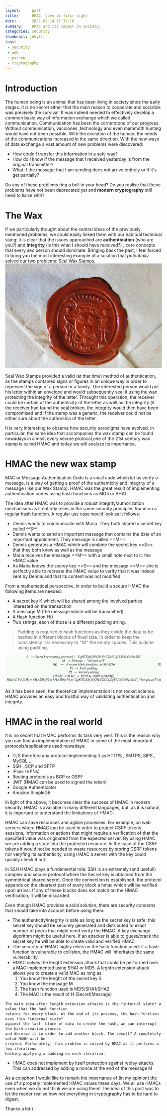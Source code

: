```yaml
---
layout:     post
title:      HMAC. Love at first sight
date:       2021-02-14 17:32:18
summary:    HMAC and its impact in society.
categories: security
thumbnail: jekyll
tags:
 - security
 - web
 - python
 - cryptography
---
```


# Introduction
The human being is an animal that has been living in society since the early stages. It is no secret either that the main reason to cooperate and socialize was precisely the survival. It was indeed needed to effectively develop a common basic way of information exchange which we called communication. Communication has been the cornerstone of our progress. Without communication, vacciones ,technology and even mammoth hunting would have not been possible. With the evolution of the human, the needs of the communications increased in the same direction. With the new ways of data exchange a vast amount of new problems were discovered: 
- How could I transfer this information in a safe way?
- How do I know if the message that I received yesterday is from the original transmitter?
- What if the message that I am sending does not arrive entirely or if it's get partially?

Do any of these problems ring a bell in your head? Do you realise that these problems have not been deprecated yet and **modern cryptography** still need to liaise with?


# The Wax
If we particularly thought about the central ideas of the previously mentioned problems, we could easily linked them with our habitual technical slang: it is clear that the issues approached are **authentication** (who are you?) and **integrity** (is this what I should have received?) , core concepts that every sec person should dominate. 
Bringing back the past, I feel forced to bring you the most interesting example of a solution that *potentially* solved our two problems: Seal Wax Stamps.
![Wax stamp on an envelope](https://github.com/Stoo0rmq/Stoo0rmq.github.io/blob/master/images/hmac-love/wax-seal-letter_0.jpg?raw=true)

Seal Wax Stamps provided a  valid (at that time) method of authentication, as the stamps contained signs or figures in an unique way in order to represent the sign of a person or a family. The interested person would put his letter within an envelope and would subsequently seal it using the wax protecting the integrity of the letter. Throught this operation, the receiver could be certain of the authenticity of the letter as well as the integrity (if the receiver had found the seal broken, the integrity would then have been compromised and if the stamp was a generic, the receiver could not be either sure about the authorship of the letter.

It is very interesting to observe how security paradigms have evolved, in particular, the same idea that accompanies the wax stamp can be found nowadays in almost every secure protocol,one of the 21st century wax stamp is called HMAC and today we will analyze its importance. 

# HMAC the new wax stamp

MAC or Message Authentication Code is a small code which let us verify a message, is a way of getting a proof of the authenticity and integrity of a message (like our Wax Stamp). HMAC was the great result of implementing authentication codes using hash functions as MD5 or SHA1.

The idea after HMAC was to provide a robust integrity/authorization mechanisms as it entirely relies in the same security principles found on a regular hash function. A regular use case would look as it follows:
- Dennis wants to communicate with Maria. They both shared a secret key called ^^S^^
- Dennis wants to send an important message that contains the date of an important appoinment. They message is called ==M==.
- Dennis generates a HMAC which will combine the secret key  ==S== that they both know as well as the message  
- Maria receives the message ==M== with a small note next to it: the HMAC value
- As Maria knows the secrey key ==S== and the message ==M== she is perfectly able to recreate the HMAC value to verify that it was indeed sent by Dennis and that its content was not modified.


From a mathematical perspective, in order to build a secure HMAC the following items are needed:
- A secret key K which will be shared among the involved parties interested on the transaction
- A message M  (the message which will be transmitted)
- A Hash function H()
- Two strings, each of those is a different padding string. 

> Padding is required in hash functions as they divide the data to be hashed in different blocks of fixed size. In order to keep the consistency it is necessary to "fill" the empty spaces. This is done using padding.

![](https://raw.githubusercontent.com/Stoo0rmq/Stoo0rmq.github.io/master/images/hmac-love/hmac.png)

As it has been seen, the theoretical implementation is not rocket science. HMAC provides an easy and trustful way of validating authentication and integrity.

# HMAC in the real world

It is no secret that HMAC performs its task very well. This is the reason why you can find an implementation of HMAC in some of the most important protocols/applications used nowadays:
- TLS therefore any protocol implementing it as HTTPS , SMTPS, SIPS , MySQL ...
- SSH , SCP and SFTP
- IPsec (VPNs)
- Routing protocols as BGP or OSPF
- JWT (HMAC can be used to signed the token)
- Google Authenticator
- Amazon SimpleDB


In light of the above, it becomes clear the success of HMAC in modern security. HMAC is available in many different languages, but, as it is natural, it is important to understand the limitations of HMAC:

HMAC can save resources and agilise processes. For example, on web servers where HMAC can be used in order to protect CSRF tokens , sessions,  information or actions that might require a verification of that the specified value was originated from the expected server. By using HMAC we are adding a state into the protected resource. In the case of the CSRF tokens it would not be needed to waste resources by storing CSRF tokens nor veryfing its authenticity, using HMAC a server with the key could quickly check it out. 

In SSH HMAC plays a fundamental role: SSH is an extremely (and useful!) complex and secure protocol where the Secret key is obtained from the symmetrical shared secret. Once the connection is established, the protocol appends on the cleartext part of every block a hmac which will be verified upon arrival. If any of these blocks does not match on the HMAC verification, it will be discarded.

Even though HMAC provides a solid solution, there are security concerns that should take into account before using them:
- The authenticity/integrity is safe as long as the secret key is safe: this secret key should be securely generated and distributed to exact number of peers that might need verify the HMAC. A key exchange algorithm might be useful here. If an attacker is able to guess/crack the secret key he will be able to create valid and verified HMAC
- The security of HMAC highly relies on the hash function used: if a hash function is vulnerable to collision, the HMAC will inheritates the same vulnerability.
- HMAC solves the lenght extension attack that could be performed over a MAC implemented using SHA1 or MD5. A legnth extension attack allows you to create a valid MAC as long as:
   1. You know the lenght of the secret key S
   2. You know the message M
   3. The hash function used is MD5/SHA1/SHA2
   4. The MAC is the result of   H (Secret|Message)
```
The main idea after length extension attacks is the *internal state* a value that the hash function
returns for every block. At the end of its process, the hash function uses this *internal state* 
against the last  block of data to create the hash, we can interrupt the hash creation process 
and deceive it in order to add another block. The result? A completely valid HASH will be 
created. Fortunately, this problem is solved by HMAC as it performs a two iterations 
hashing applying a padding on each iteration.
```
- HMAC does not implement by itself protection against replay attacks. This can addressed by adding a nonce at the end of the message M


As a colophon I would like to remark the importance of (in my opinion) the use of a properly implemented HMAC values these days. We all use HMACs even when we do not think we are using them! The idea of this post was to let the reader realise how not everything in cryptography has to be hard to digest.

Thanks a lot:)


